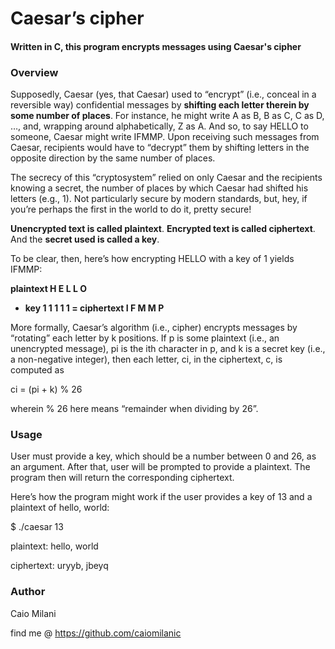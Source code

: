 # Caesar’s cipher

#### Written in C, this program encrypts messages using Caesar's cipher

### Overview

Supposedly, Caesar (yes, that Caesar) used to “encrypt” (i.e., conceal in a reversible way) confidential messages by <b>shifting each letter therein by some number of places</b>. For instance, he might write A as B, B as C, C as D, …, and, wrapping around alphabetically, Z as A. And so, to say HELLO to someone, Caesar might write IFMMP. Upon receiving such messages from Caesar, recipients would have to “decrypt” them by shifting letters in the opposite direction by the same number of places.

The secrecy of this “cryptosystem” relied on only Caesar and the recipients knowing a secret, the number of places by which Caesar had shifted his letters (e.g., 1). Not particularly secure by modern standards, but, hey, if you’re perhaps the first in the world to do it, pretty secure!

<b>Unencrypted text is called plaintext</b>. <b>Encrypted text is called ciphertext</b>. And the <b>secret used is called a key</b>.

To be clear, then, here’s how encrypting HELLO with a key of 1 yields IFMMP:

<b>plaintext	H	E	L	L	O
+ key	1	1	1	1	1
= ciphertext	I	F	M	M	P</b>

More formally, Caesar’s algorithm (i.e., cipher) encrypts messages by “rotating” each letter by k positions. If p is some plaintext (i.e., an unencrypted message), pi is the ith character in p, and k is a secret key (i.e., a non-negative integer), then each letter, ci, in the ciphertext, c, is computed as

ci = (pi + k) % 26

wherein % 26 here means “remainder when dividing by 26”. 

### Usage

User must provide a key, which should be a number between 0 and 26, as an argument. After that, user will be prompted to provide a plaintext. The program then will return the corresponding ciphertext.

Here’s how the program might work if the user provides a key of 13 and a plaintext of hello, world:

$ ./caesar 13

plaintext:  hello, world

ciphertext: uryyb, jbeyq


### Author

Caio Milani

find me @ https://github.com/caiomilanic
